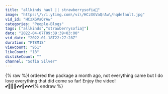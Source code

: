 ```yaml
---
title: "allkinds haul || strawberrysofia🍓"
image: "https:\/\/i.ytimg.com\/vi\/HCzXGVaQrAw\/hqdefault.jpg"
vid_id: "HCzXGVaQrAw"
categories: "People-Blogs"
tags: ["allkinds","strawberrysofia🍓"]
date: "2022-04-07T09:39:39+03:00"
vid_date: "2022-01-18T22:27:28Z"
duration: "PT8M1S"
viewcount: "951"
likeCount: "18"
dislikeCount: ""
channel: "Sofia Silver"
---
```

{% raw %}I ordered the package a month ago, not everything came but I do love everything that did come so far! Enjoy the video! <br />💕🍓🍓🍓💕💕🍓💕💕💕{% endraw %}
